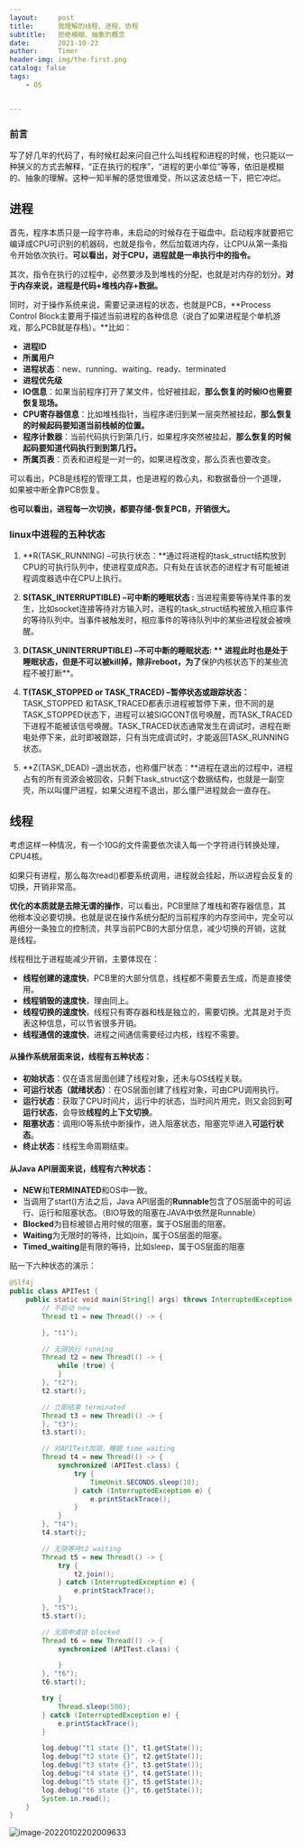 ```yaml
---
layout:     post
title:      我理解的线程、进程、协程
subtitle:   拒绝模糊、抽象的概念
date:       2021-10-23
author:     Timer
header-img: img/the-first.png
catalog: false
tags:
    - OS


---
```


### 前言

​		写了好几年的代码了，有时候杠起来问自己什么叫线程和进程的时候，也只能以一种狭义的方式去解释，“正在执行的程序”，“进程的更小单位”等等，依旧是模糊的、抽象的理解。这种一知半解的感觉很难受，所以这波总结一下，把它冲烂。



## 进程

首先，程序本质只是一段字符串，未启动的时候存在于磁盘中。启动程序就要把它编译成CPU可识别的机器码，也就是指令，然后加载进内存，让CPU从第一条指令开始依次执行。**可以看出，对于CPU，进程就是一串执行中的指令。**

其次，指令在执行的过程中，必然要涉及到堆栈的分配，也就是对内存的划分。**对于内存来说，进程是代码+堆栈内存+数据。**

同时，对于操作系统来说，需要记录进程的状态，也就是PCB，**Process Control Block主要用于描述当前进程的各种信息（说白了如果进程是个单机游戏，那么PCB就是存档）。**比如：

- **进程ID**
- **所属用户**
- **进程状态**：new、running、waiting、ready、terminated
- **进程优先级**
- **IO信息**：如果当前程序打开了某文件，恰好被挂起，**那么恢复的时候IO也需要恢复现场。**
- **CPU寄存器信息**：比如堆栈指针，当程序递归到某一层突然被挂起，**那么恢复的时候起码要知道当前栈帧的位置。**
- **程序计数器**：当前代码执行到第几行，如果程序突然被挂起，**那么恢复的时候起码要知道代码执行到到第几行。**
- **所属页表**：页表和进程是一对一的，如果进程改变，那么页表也要改变。

可以看出，PCB是线程的管理工具，也是进程的救心丸，和数据备份一个道理，如果被中断全靠PCB恢复。

**也可以看出，进程每一次切换，都要存储-恢复PCB，开销很大。**

###  linux中进程的五种状态

1. **R(TASK_RUNNING) –可执行状态：**通过将进程的task_struct结构放到CPU的可执行队列中，使进程变成R态。只有处在该状态的进程才有可能被进程调度器选中在CPU上执行。

2. **S(TASK_INTERRUPTIBLE) –可中断的睡眠状态 :**  当进程需要等待某件事的发生，比如socket连接等待对方输入时，进程的task_struct结构被放入相应事件的等待队列中。当事件被触发时，相应事件的等待队列中的某些进程就会被唤醒。

3. **D(TASK_UNINTERRUPTIBLE) –不可中断的睡眠状态: **  进程此时也是处于睡眠状态，但是不可以被kill掉，除非reboot，为了**保护内核状态下的某些流程不被打断**。

4. **T(TASK_STOPPED or TASK_TRACED) –暂停状态或跟踪状态：** TASK_STOPPED 和TASK_TRACED都表示进程被暂停下来，但不同的是TASK_STOPPED状态下，进程可以被SIGCONT信号唤醒，而TASK_TRACED下进程不能被该信号唤醒。TASK_TRACED状态通常发生在调试时，进程在断电处停下来，此时即被跟踪，只有当完成调试时，才能返回TASK_RUNNING状态。

5. **Z(TASK_DEAD) –退出状态，也称僵尸状态：**进程在退出的过程中，进程占有的所有资源会被回收，只剩下task_struct这个数据结构，也就是一副空壳，所以叫僵尸进程，如果父进程不退出，那么僵尸进程就会一直存在。  



## 线程

考虑这样一种情况，有一个10G的文件需要依次读入每一个字符进行转换处理，CPU4核。

如果只有进程，那么每次read()都要系统调用，进程就会挂起，所以进程会反复的切换，开销非常高。

**优化的本质就是去除无谓的操作**，可以看出，PCB里除了堆栈和寄存器信息，其他根本没必要切换。也就是说在操作系统分配的当前程序的内存空间中，完全可以再细分一条独立的控制流，共享当前PCB的大部分信息，减少切换的开销，这就是线程。

线程相比于进程能减少开销，主要体现在：

- **线程创建的速度快**，PCB里的大部分信息，线程都不需要去生成，而是直接使用。
- **线程销毁的速度快**，理由同上。
- **线程切换的速度快**，线程只有寄存器和栈是独立的，需要切换。尤其是对于页表这种信息，可以节省很多开销。
- **线程通信的速度快**，进程之间通信需要经过内核，线程不需要。

#### 从操作系统层面来说，线程有五种状态：

- **初始状态**：仅在语言层面创建了线程对象，还未与OS线程关联。
- **可运行状态（就绪状态）**：在OS层面创建了线程对象，可由CPU调用执行。
- **运行状态**：获取了CPU时间片，运行中的状态，当时间片用完，则又会回到**可运行状态**，会导致**线程的上下文切换**。
- **阻塞状态**：调用IO等系统中断操作，进入阻塞状态，阻塞完毕进入**可运行状态**。
- **终止状态**：线程生命周期结束。

#### 从Java API层面来说，线程有六种状态：

- **NEW**和**TERMINATED**和OS中一致。
- 当调用了start()方法之后，Java API层面的**Runnable**包含了OS层面中的可运行、运行和阻塞状态。（BIO导致的阻塞在JAVA中依然是Runnable）
- **Blocked**为目标被锁占用时候的阻塞，属于OS层面的阻塞。
- **Waiting**为无限时的等待，比如join，属于OS层面的阻塞。
- **Timed_waiting**是有限的等待，比如sleep，属于OS层面的阻塞

贴一下六种状态的演示：

```java
@Slf4j
public class APITest {
    public static void main(String[] args) throws InterruptedException, IOException {
        // 不启动 new
        Thread t1 = new Thread(() -> {

        }, "t1");

        // 无限执行 running
        Thread t2 = new Thread(() -> {
            while (true) {
            }
        }, "t2");
        t2.start();

        // 立即结束 terminated
        Thread t3 = new Thread(() -> {
        }, "t3");
        t3.start();

        // 对APITest加锁，睡眠 time_waiting
        Thread t4 = new Thread(() -> {
            synchronized (APITest.class) {
                try {
                    TimeUnit.SECONDS.sleep(10);
                } catch (InterruptedException e) {
                    e.printStackTrace();
                }
            }
        }, "t4");
        t4.start();

        // 无限等待t2 waiting
        Thread t5 = new Thread(() -> {
            try {
                t2.join();
            } catch (InterruptedException e) {
                e.printStackTrace();
            }
        }, "t5");
        t5.start();

        // 无限申请锁 blocked
        Thread t6 = new Thread(() -> {
            synchronized (APITest.class) {

            }
        }, "t6");
        t6.start();

        try {
            Thread.sleep(500);
        } catch (InterruptedException e) {
            e.printStackTrace();
        }

        log.debug("t1 state {}", t1.getState());
        log.debug("t2 state {}", t2.getState());
        log.debug("t3 state {}", t3.getState());
        log.debug("t4 state {}", t4.getState());
        log.debug("t5 state {}", t5.getState());
        log.debug("t6 state {}", t6.getState());
        System.in.read();
    }
}
```

![image-20220102202009633](https://gitee.com/timerizaya/timer-pic/raw/master/img/image-20220102202009633.png)

















